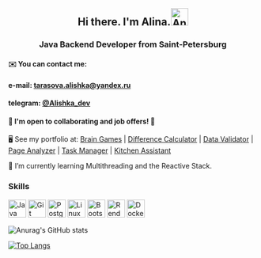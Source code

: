 <div align="center">
  <h2>Hi there. I'm Alina.<img src="https://user-images.githubusercontent.com/18350557/176309783-0785949b-9127-417c-8b55-ab5a4333674e.gif" alt="Animation" width="35"></h2>
  <h3>Java Backend Developer from Saint-Petersburg</h3>
</div>


#### ✉️  You can contact me:
#### e-mail: tarasova.alishka@yandex.ru
#### telegram: [@Alishka_dev](https://t.me/Alishka_dev)  

#### 👯  I'm open to collaborating and job offers!  🤝

  🖥️  See my portfolio at: [Brain Games](http://github.com/funnyDevGirl/Brain_Games) | [Difference Calculator](https://github.com/funnyDevGirl/Difference_Calculator) | [Data Validator](https://github.com/funnyDevGirl/Data_Validator) | [Page Analyzer](https://github.com/funnyDevGirl/Page-Analyzer) | [Task Manager](https://github.com/funnyDevGirl/java-project-99) | [Kitchen Assistant](https://github.com/funnyDevGirl/project-kitchen-assistant)
  
  🌱 I’m currently learning Multithreading and the Reactive Stack.

### Skills 
<p align="left">
<a href="https://www.oracle.com/java/" target="_blank" rel="noreferrer"><img src="https://raw.githubusercontent.com/danielcranney/readme-generator/main/public/icons/skills/java-colored.svg" width="36" height="36" alt="Java" /></a> <a href="https://git-scm.com/" target="_blank" rel="noreferrer"><img src="https://raw.githubusercontent.com/danielcranney/readme-generator/main/public/icons/skills/git-colored.svg" width="36" height="36" alt="Git" /></a> <a href="https://www.postgresql.org/" target="_blank" rel="noreferrer"><img src="https://raw.githubusercontent.com/danielcranney/readme-generator/main/public/icons/skills/postgresql-colored.svg" width="36" height="36" alt="PostgreSQL" /></a> <a href="https://www.linux.org" target="_blank" rel="noreferrer"><img src="https://raw.githubusercontent.com/danielcranney/readme-generator/main/public/icons/skills/linux-colored.svg" width="36" height="36" alt="Linux" /></a> <a href="https://getbootstrap.com/" target="_blank" rel="noreferrer"><img src="https://raw.githubusercontent.com/danielcranney/readme-generator/main/public/icons/skills/bootstrap-colored.svg" width="36" height="36" alt="Bootstrap" /></a> <a href="https://render.com/" target="_blank" rel="noreferrer"><img src="https://raw.githubusercontent.com/danielcranney/readme-generator/main/public/icons/skills/render-colored.svg" width="36" height="36" alt="Render" /></a> <a href="https://www.docker.com/" target="_blank" rel="noreferrer"><img src="https://raw.githubusercontent.com/danielcranney/readme-generator/main/public/icons/skills/docker-colored.svg" width="36" height="36" alt="Docker" /></a>
                    </p>
                                     

![Anurag's GitHub stats](https://github-readme-stats.vercel.app/api?username=funnyDevGirl&theme=default&show_icons=true)

[![Top Langs](https://github-readme-stats.vercel.app/api/top-langs/?username=funnyDevGirl&layout=compact)](https://github.com/funnyDevGirl/github-readme-stats)

<!--
**funnyDevGirl/funnyDevGirl** is a ✨ _special_ ✨ repository because its `README.md` (this file) appears on your GitHub profile.

Here are some ideas to get you started:

- 🔭 I’m currently working on ...
- 🌱 I’m currently learning ...
- 👯 I’m looking to collaborate on ...
- 🤔 I’m looking for help with ...
- 💬 Ask me about ...
- 📫 How to reach me: ...
- 😄 Pronouns: ...
- ⚡ Fun fact: ...
-->
